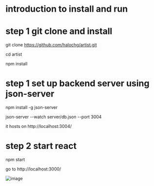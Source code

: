 
# introduction to install and run

# step 1 git clone and install
  git clone https://github.com/halochg/artist.git
  
  cd artist
  
  npm install


# step 1 set up backend server using json-server
  npm install -g json-server
  
  json-server --watch server/db.json --port 3004

  it hosts on http://localhost:3004/

# step 2 start react 
  npm start

  go to http://localhost:3000/

![image](https://github.com/halochg/artist/assets/2626025/100773de-2cae-490a-b2c2-e4c0c0934f1b)
